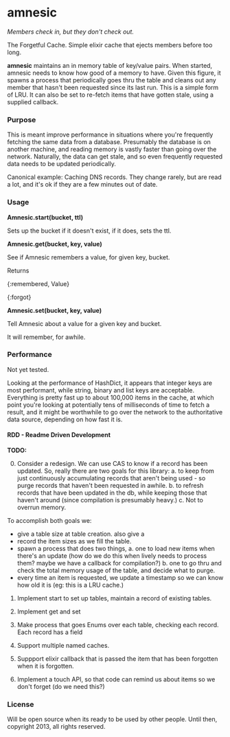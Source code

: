 **amnesic**
=======
_Members check in, but they don't check out._

The Forgetful Cache.  Simple elixir cache that ejects members before too long.

**amnesic** maintains an in memory table of key/value pairs.  When started, amnesic
needs to know how good of a memory to have. Given this figure, it spawns a process 
that periodically goes thru the table and cleans out any member that hasn't been 
requested since its last run. This is a simple form of LRU. It can also be set to
re-fetch items that have gotten stale, using a supplied callback. 

### Purpose

This is meant improve performance in situations where you're frequently fetching the 
same data from a database.  Presumably the database is on another machine, and reading
memory is vastly faster than going over the network.  Naturally, the data can get 
stale, and so even frequently requested data needs to be updated periodically.

Canonical example: Caching DNS records.  They change rarely, but are read a lot, and it's ok if
they are a few minutes out of date.

### Usage

**Amnesic.start(bucket, ttl)**

Sets up the bucket if it doesn't exist, if it does, sets the ttl.

**Amnesic.get(bucket, key, value)** 

See if Amnesic remembers a value, for given key, bucket. 
	
Returns 

{:remembered, Value}

{:forgot}

**Amnesic.set(bucket, key, value)**

Tell Amnesic about a value for a given key and bucket.

It will remember, for awhile.
	
### Performance

Not yet tested.

Looking at the performance of HashDict, it appears that integer keys are most performant, 
while string, binary and list keys are acceptable.  Everything is pretty fast up to about
100,000 items in the cache, at which point you're looking at potentially tens of milliseconds
of time to fetch a result, and it might be worthwhile to go over the network to the authoritative
data source, depending on how fast it is. 

#### RDD - Readme Driven Development

**TODO:**

0. Consider a redesign.  We can use CAS to know if a record has been updated. So, really there are two goals for this library:
 a. to keep from just continuously accumulating records that aren't being used - so purge records that haven't been requested in awhile.
 b. to refresh records that have been updated in the db, while keeping those that haven't around (since compilation is presumably heavy.)
 c. Not to overrun memory.
 
To accomplish both goals we:
 - give a table size at table creation. also give a 
 - record the item sizes as we fill the table.
 - spawn a process that does two things, 
 	a. one to load new items when there's an update (how do we do this when lively needs to process them? maybe we have a callback for compilation?)
 	b. one to go thru and check the total memory usage of the table, and decide what to purge. 
 - every time an item is requested, we update a timestamp so we can know how old it is (eg: this is a LRU cache.)


1. Implement start to set up tables, maintain a record of existing tables.

2. Implement get and set

3. Make process that goes Enums over each table, checking each record. Each record has a field

4. Support multiple named caches.

5. Suppport elixir callback that is passed the item that has been forgotten when it is forgotten.

6. Implement a touch API, so that code can remind us about items so we don't forget (do we need this?)

### License

Will be open source when its ready to be used by other people.  Until then, copyright 2013, all rights reserved.
